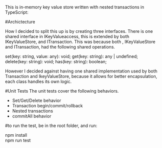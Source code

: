 This is in-memory key value store written with nested transactions in TypeScript:

#Archictecture 

How I decided to split this up is by creating three interfaces. There is one shared interface in IKeyValueaccess, this is extended by both IKeyValueStore, and ITransaction.
This was because both , IKeyValueStore and ITransaction, had the following shared operations.

  set(key: string, value: any): void;
  get(key: string): any | undefined;
  delete(key: string): void;
  has(key: string): boolean;

However I decided against having one shared implementation used by both Transaction and IkeyValueStore, because it allows for better encapsulation, each class handles its own logic. 

#Unit Tests
The unit tests cover the following behaviors.
- Set/Get/Delete behavior
- Transaction begin/commit/rollback
- Nested transactions
- commitAll behavior


#to run the test, be in the root folder, and run:

npm install\
npm run test